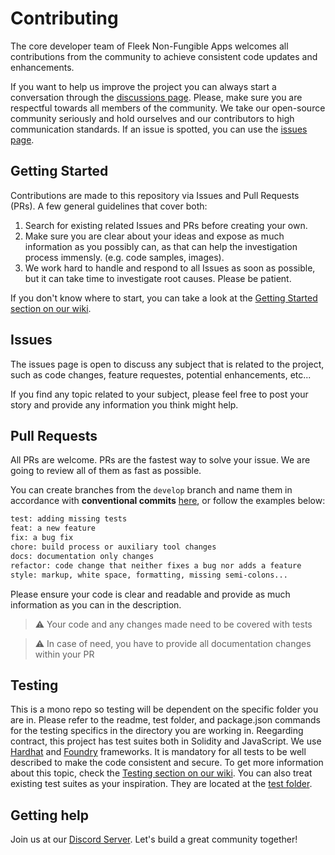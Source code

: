 # Contributing

The core developer team of Fleek Non-Fungible Apps welcomes all contributions from the community to achieve consistent code updates and enhancements.

If you want to help us improve the project you can always start a conversation through the [discussions page](https://github.com/fleekxyz/non-fungible-apps/discussions). Please, make sure you are respectful towards all members of the community. We take our open-source community seriously and hold ourselves and our contributors to high communication standards. If an issue is spotted, you can use the [issues page](https://github.com/fleekxyz/non-fungible-apps/issues).

## Getting Started

Contributions are made to this repository via Issues and Pull Requests (PRs). A few general guidelines that cover both:

1. Search for existing related Issues and PRs before creating your own.
2. Make sure you are clear about your ideas and expose as much information as you possibly can, as that can help the investigation process immensly. (e.g. code samples, images).
3. We work hard to handle and respond to all Issues as soon as possible, but it can take time to investigate root causes. Please be patient.

If you don't know where to start, you can take a look at the [Getting Started section on our wiki](https://github.com/fleekxyz/non-fungible-apps/wiki/%F0%9F%93%98-Getting-Started).

## Issues

The issues page is open to discuss any subject that is related to the project, such as code changes, feature requestes, potential enhancements, etc...

If you find any topic related to your subject, please feel free to post your story and provide any information you think might help.

## Pull Requests

All PRs are welcome. PRs are the fastest way to solve your issue. We are going to review all of them as fast as possible.

You can create branches from the `develop` branch and name them in accordance with **conventional
commits** [here](https://www.conventionalcommits.org/en/v1.0.0/), or follow the examples below:

```txt
test: adding missing tests
feat: a new feature
fix: a bug fix
chore: build process or auxiliary tool changes
docs: documentation only changes
refactor: code change that neither fixes a bug nor adds a feature
style: markup, white space, formatting, missing semi-colons...
```

Please ensure your code is clear and readable and provide as much information as you can in the description.

> ⚠️ Your code and any changes made need to be covered with tests

> ⚠️ In case of need, you have to provide all documentation changes within your PR

## Testing

This is a mono repo so testing will be dependent on the specific folder you are in.  Please refer to the readme, test folder, and package.json commands for the testing specifics in the directory you are working in.  Reegarding contract, this project has test suites both in Solidity and JavaScript. We use [Hardhat](https://hardhat.org/) and [Foundry](https://book.getfoundry.sh/) frameworks. It is mandatory for all tests to be well described to make the code consistent and secure. To get more information about this topic, check the [Testing section on our wiki](https://github.com/fleekxyz/non-fungible-apps/wiki/%F0%9F%93%98-Getting-Started#testing). You can also treat existing test suites as your inspiration. They are located at the [test folder](/contracts/test).

## Getting help

Join us at our [Discord Server](https://discord.gg/fleekxyz). Let's build a great community together!

